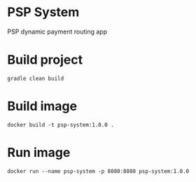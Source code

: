 # PSP System
PSP dynamic payment routing app
# Build project
`gradle clean build`
# Build image
`docker build -t psp-system:1.0.0 .`
# Run image
`docker run --name psp-system -p 8080:8080 psp-system:1.0.0 `
